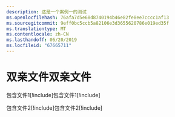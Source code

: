 ```yaml
---
description: 这是一个案例一的测试
ms.openlocfilehash: 76afa7d5e68d8740194b46e82fe8ee7cccc1af13
ms.sourcegitcommit: 9eff0bc5ccb5a82106e3d3655620786e019ed35f
ms.translationtype: MT
ms.contentlocale: zh-CN
ms.lasthandoff: 06/20/2019
ms.locfileid: "67665711"
---
```

# <a name="parent-file"></a><span data-ttu-id="385e6-102">双亲文件</span><span class="sxs-lookup"><span data-stu-id="385e6-102">双亲文件</span></span>

<span data-ttu-id="385e6-103">包含文件1[!include[](includes/includeFile1.md)]</span><span class="sxs-lookup"><span data-stu-id="385e6-103">包含文件1[!include[](includes/includeFile1.md)]</span></span>

<span data-ttu-id="385e6-104">包含文件2[!include[](includes/includeFile2.md)]</span><span class="sxs-lookup"><span data-stu-id="385e6-104">包含文件2[!include[](includes/includeFile2.md)]</span></span>
